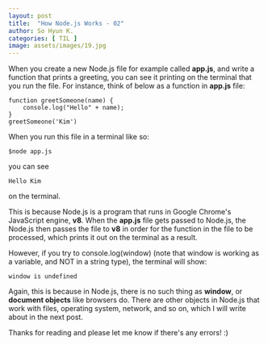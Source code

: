 ```yaml
---
layout: post
title:  "How Node.js Works - 02"
author: So Hyun K.
categories: [ TIL ]
image: assets/images/19.jpg
---
```


When you create a new Node.js file for example called **app.js**, and write a function that prints a greeting, you can see it printing on the terminal that you run the file.
For instance, think of below as a function in **app.js** file:
```
function greetSomeone(name) {
    console.log("Hello" + name);
}
greetSomeone('Kim')
```

When you run this file in a terminal like so:
```
$node app.js
```
you can see
```
Hello Kim
```
on the terminal.

This is because Node.js is a program that runs in Google Chrome's JavaScript engine, **v8**. When the **app.js** file gets passed to Node.js, the Node.js then passes the file to **v8** in order for the function in the file to be processed, which prints it out on the terminal as a result.

However, if you try to console.log(window) (note that window is working as a variable, and NOT in a string type), the terminal will show:
```
window is undefined
```

Again, this is because in Node.js, there is no such thing as **window**, or **document objects** like browsers do.
There are other objects in Node.js that work with files, operating system, network, and so on, which I will write about in the next post.


Thanks for reading and please let me know if there's any errors! :)